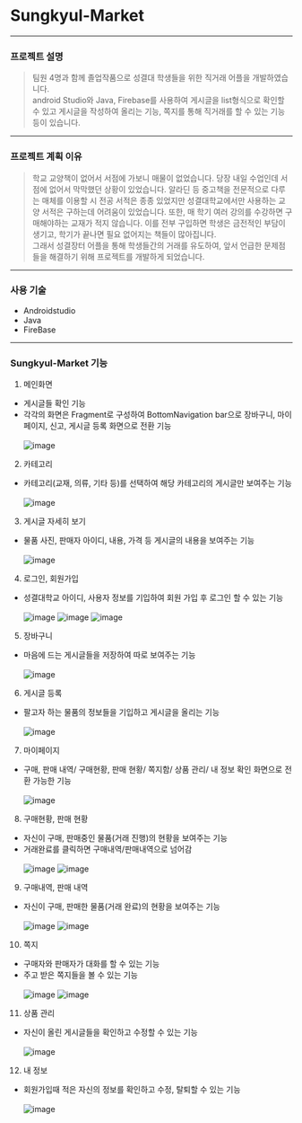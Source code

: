 # Sungkyul-Market
---
### 프로젝트 설명
> 팀원 4명과 함께 졸업작품으로 성결대 학생들을 위한 직거래 어플을 개발하였습니다.<br> 
> android Studio와 Java, Firebase를 사용하여 게시글을 list형식으로 확인할 수 있고 게시글을 작성하여 올리는 기능, 쪽지를 통해 직거래를 할 수 있는 기능 등이 있습니다. 
---
### 프로젝트 계획 이유

> 학교 교양책이 없어서 서점에 가보니 매물이 없었습니다. 당장 내일 수업인데 서점에 없어서 막막했던 상황이 있었습니다. 알라딘 등 중고책을 전문적으로 다루는 매체를 이용할 시 전공 서적은 종종 있었지만 성결대학교에서만 사용하는 교양 서적은 구하는데 어려움이 있었습니다. 또한, 매 학기 여러 강의를 수강하면 구매해야하는 교재가 적지 않습니다. 이를 전부 구입하면 학생은 금전적인 부담이 생기고, 학기가 끝나면 필요 없어지는 책들이 많아집니다. <br> 그래서 성결장터 어플을 통해 학생들간의 거래를 유도하여, 앞서 언급한 문제점들을 해결하기 위해 프로젝트를 개발하게 되었습니다.
---
### 사용 기술

  + Androidstudio
  + Java
  + FireBase
---
### Sungkyul-Market 기능

1. 메인화면 
+ 게시글들 확인 기능
+ 각각의 화면은 Fragment로 구성하여 BottomNavigation bar으로 장바구니, 마이페이지, 신고, 게시글 등록 화면으로 전환 기능<br><br>
![image](https://user-images.githubusercontent.com/94504100/144965178-89aa2640-7cc1-461f-a893-22da5e7f8c8e.png)

2. 카테고리
+ 카테고리(교재, 의류, 기타 등)를 선택하여 해당 카테고리의 게시글만 보여주는 기능 <br><br>
![image](https://user-images.githubusercontent.com/94504100/144965281-35ac87bb-75a6-4068-86b1-1ef19e9ae6ed.png)

3. 게시글 자세히 보기
+ 물품 사진, 판매자 아이디, 내용, 가격 등 게시글의 내용을 보여주는 기능<br><br>
![image](https://user-images.githubusercontent.com/94504100/144965572-cc52dbe8-bbaf-4c9c-bd34-1202f8d0416d.png)

4. 로그인, 회원가입
+ 성결대학교 아이디, 사용자 정보를 기입하여 회원 가입 후 로그인 할 수 있는 기능<br><br>
![image](https://user-images.githubusercontent.com/94504100/144965339-d32778f5-671f-41f5-800a-ae8a84319d7b.png)
![image](https://user-images.githubusercontent.com/94504100/144965359-c009b04d-62b6-4b57-9262-afdcdb49d922.png)
![image](https://user-images.githubusercontent.com/94504100/144965384-a31cb02c-b140-4274-b18f-aabe67be7aad.png)

5. 장바구니
+ 마음에 드는 게시글들을 저장하여 따로 보여주는 기능<br><br>
![image](https://user-images.githubusercontent.com/94504100/144965518-e83a3bb3-edb4-4589-b9c0-11a013901fb8.png)

6. 게시글 등록
+ 팔고자 하는 물품의 정보들을 기입하고 게시글을 올리는 기능<br><br>
![image](https://user-images.githubusercontent.com/94504100/144965639-3a4a0f96-3114-42e4-9c80-034813470d57.png)

7. 마이페이지
+ 구매, 판매 내역/ 구매현황, 판매 현황/ 쪽지함/ 상품 관리/ 내 정보 확인 화면으로 전환 가능한 기능<br><br>
![image](https://user-images.githubusercontent.com/94504100/144965660-befdc887-9d9f-4b7e-a596-a09bef37d543.png)

8. 구매현황, 판매 현황
+ 자신이 구매, 판매중인 물품(거래 진행)의 현황을 보여주는 기능
+ 거래완료를 클릭하면 구매내역/판매내역으로 넘어감<br><br>
![image](https://user-images.githubusercontent.com/94504100/144966469-cbba1809-2681-47f3-955a-0866068c8905.png)
![image](https://user-images.githubusercontent.com/94504100/144966497-aae2e84f-8bf9-46a5-bbee-ff7de625f262.png)

9. 구매내역, 판매 내역
+ 자신이 구매, 판매한 물품(거래 완료)의 현황을 보여주는 기능<br><br>
![image](https://user-images.githubusercontent.com/94504100/144966537-59a499c7-4edb-47c1-a18d-b26ae5830e5f.png)
![image](https://user-images.githubusercontent.com/94504100/144966663-2f6f80e4-66b4-41ce-9b1d-713c35600c4d.png)

10. 쪽지
+ 구매자와 판매자가 대화를 할 수 있는 기능
+ 주고 받은 쪽지들을 볼 수 있는 기능<br><br>
![image](https://user-images.githubusercontent.com/94504100/144966724-30c8e9c5-4d9f-4ffa-8b68-ac29c0190c85.png)
![image](https://user-images.githubusercontent.com/94504100/144966756-e4ba3992-1f7f-4a9c-a8ab-272724c4c0a2.png)


11. 상품 관리
+ 자신이 올린 게시글들을 확인하고 수정할 수 있는 기능<br><br>
![image](https://user-images.githubusercontent.com/94504100/144966807-ff9a0bc7-51bb-4970-8f8a-dc49283aa781.png)

12. 내 정보
+ 회원가입때 적은 자신의 정보를 확인하고 수정, 탈퇴할 수 있는 기능<br><br>
![image](https://user-images.githubusercontent.com/94504100/144966890-c1e0b502-d6e6-4682-8f1d-252be54d48ca.png)


